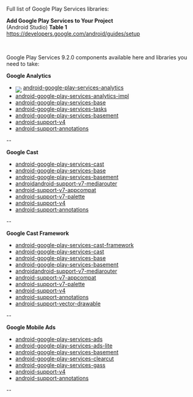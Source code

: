 Full list of Google Play Services libraries:<br/>

**Add Google Play Services to Your Project**<br/>
(Android Studio) **Table 1**<br/>
https://developers.google.com/android/guides/setup

<br/>

Google Play Services 9.2.0 components available here and libraries you need to take:

**Google Analytics**<br/>
- [<img src="https://github.com/google/material-design-icons/blob/master/file/1x_web/ic_file_download_black_24dp.png" align="middle" />](https://github.com/dandar3/android-google-play-services-analytics-impl/archive/9.2.0.zip) [android-google-play-services-analytics](https://github.com/dandar3/android-google-play-services-analytics/tree/9.2.0)
- [android-google-play-services-analytics-impl](https://github.com/dandar3/android-google-play-services-analytics-impl/tree/9.2.0)
- [android-google-play-services-base](https://github.com/dandar3/android-google-play-services-base/tree/9.2.0)
- [android-google-play-services-tasks](https://github.com/dandar3/android-google-play-services-tasks/tree/9.2.0)
- [android-google-play-services-basement](https://github.com/dandar3/android-google-play-services-basement/tree/9.2.0)
- [android-support-v4](https://github.com/dandar3/android-support-v4/tree/9.2.0)
- [android-support-annotations](https://github.com/dandar3/android-support-annotations/tree/9.2.0)

--

**Google Cast**<br/>
- [android-google-play-services-cast](https://github.com/dandar3/android-google-play-services-cast/tree/9.2.0)
- [android-google-play-services-base](https://github.com/dandar3/android-google-play-services-base/tree/9.2.0)
- [android-google-play-services-basement](https://github.com/dandar3/android-google-play-services-basement/tree/9.2.0)
- [androidandroid-support-v7-mediarouter](https://github.com/dandar3/android-support-v7-mediarouter/tree/9.2.0)
- [android-support-v7-appcompat](https://github.com/dandar3/android-support-v7-appcompat/tree/9.2.0)
- [android-support-v7-palette](https://github.com/dandar3/android-support-v7-palette/tree/9.2.0)
- [android-support-v4](https://github.com/dandar3/android-support-v4/tree/9.2.0)
- [android-support-annotations](https://github.com/dandar3/android-support-annotations/tree/9.2.0)

--

**Google Cast Framework**<br/>
- [android-google-play-services-cast-framework](https://github.com/dandar3/android-google-play-services-cast-framework/tree/9.2.0)
- [android-google-play-services-cast](https://github.com/dandar3/android-google-play-services-cast/tree/9.2.0)
- [android-google-play-services-base](https://github.com/dandar3/android-google-play-services-base/tree/9.2.0)
- [android-google-play-services-basement](https://github.com/dandar3/android-google-play-services-basement/tree/9.2.0)
- [androidandroid-support-v7-mediarouter](https://github.com/dandar3/android-support-v7-mediarouter/tree/9.2.0)
- [android-support-v7-appcompat](https://github.com/dandar3/android-support-v7-appcompat/tree/9.2.0)
- [android-support-v7-palette](https://github.com/dandar3/android-support-v7-palette/tree/9.2.0)
- [android-support-v4](https://github.com/dandar3/android-support-v4/tree/9.2.0)
- [android-support-annotations](https://github.com/dandar3/android-support-annotations/tree/9.2.0)
- [android-support-vector-drawable](https://github.com/dandar3/android-support-vector-drawable/tree/9.2.0)

--

**Google Mobile Ads**<br/>
- [android-google-play-services-ads](https://github.com/dandar3/android-google-play-services-ads/tree/9.2.0)
- [android-google-play-services-ads-lite](https://github.com/dandar3/android-google-play-services-ads-lite/tree/9.2.0)
- [android-google-play-services-basement](https://github.com/dandar3/android-google-play-services-basement/tree/9.2.0)
- [android-google-play-services-clearcut](https://github.com/dandar3/android-google-play-services-clearcut//tree/9.2.0)
- [android-google-play-services-gass](https://github.com/dandar3/android-google-play-services-gass//tree/9.2.0)
- [android-support-v4](https://github.com/dandar3/android-support-v4/tree/9.2.0)
- [android-support-annotations](https://github.com/dandar3/android-support-annotations/tree/9.2.0)

--